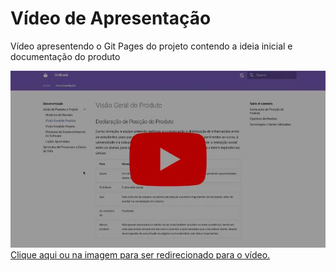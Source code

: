 # Vídeo de Apresentação

Vídeo apresentendo o Git Pages do projeto contendo a ideia inicial e documentação do produto

[![Imagem de capa](../img/Imagem-de-Capa.jpg)](https://youtu.be/7LPzkQFbfCs)
[Clique aqui ou na imagem para ser redirecionado para o vídeo.](https://youtu.be/7LPzkQFbfCs)
